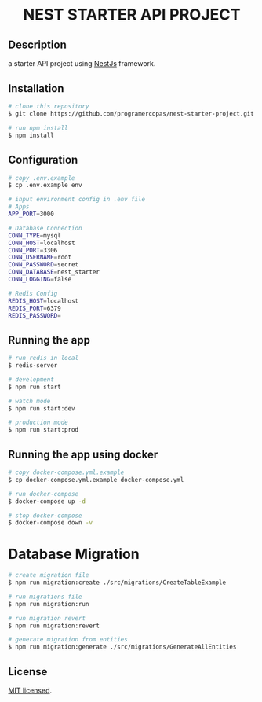 <p align="center" style="font-size: 31px; font-weight:bold;">NEST STARTER API PROJECT</p>
  
## Description

a starter API project using [NestJs](https://github.com/nestjs/nest) framework.

## Installation

```bash
# clone this repository
$ git clone https://github.com/programercopas/nest-starter-project.git

# run npm install
$ npm install
```

## Configuration
```bash
# copy .env.example
$ cp .env.example env

# input environment config in .env file
# Apps
APP_PORT=3000

# Database Connection
CONN_TYPE=mysql
CONN_HOST=localhost
CONN_PORT=3306
CONN_USERNAME=root
CONN_PASSWORD=secret
CONN_DATABASE=nest_starter
CONN_LOGGING=false

# Redis Config
REDIS_HOST=localhost
REDIS_PORT=6379
REDIS_PASSWORD=
```

## Running the app

```bash
# run redis in local
$ redis-server

# development
$ npm run start

# watch mode
$ npm run start:dev

# production mode
$ npm run start:prod
```

## Running the app using docker
```bash
# copy docker-compose.yml.example
$ cp docker-compose.yml.example docker-compose.yml

# run docker-compose
$ docker-compose up -d  

# stop docker-compose
$ docker-compose down -v 
```

# Database Migration
```bash
# create migration file
$ npm run migration:create ./src/migrations/CreateTableExample

# run migrations file
$ npm run migration:run

# run migration revert
$ npm run migration:revert

# generate migration from entities
$ npm run migration:generate ./src/migrations/GenerateAllEntities
```

## License

[MIT licensed](LICENSE).
